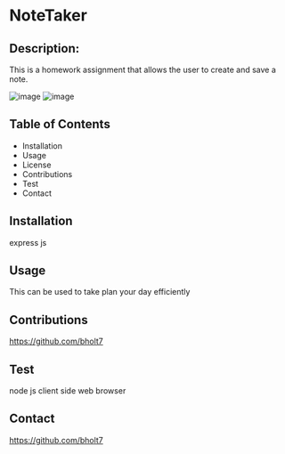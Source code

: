 # NoteTaker
## Description:
This is a homework assignment that allows the user to create and save a note.

![image](https://user-images.githubusercontent.com/95454993/158494239-8ab1de55-93a8-4fdf-acf9-491c9ee095ad.png)
![image](https://user-images.githubusercontent.com/95454993/158494273-0b6fc698-bbbe-4807-8863-d87340d2942f.png)




## Table of Contents
* Installation
* Usage
* License
* Contributions
* Test
* Contact
## Installation
express js
## Usage
This can be used to take plan your day efficiently

## Contributions
https://github.com/bholt7

## Test
node js client side web browser

## Contact
https://github.com/bholt7
